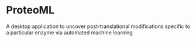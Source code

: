 # ProteoML
A desktop application to uncover post-translational modifications specific to a particular enzyme via automated machine learning
